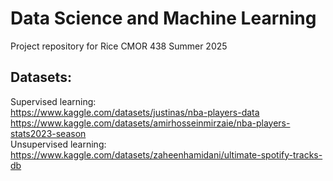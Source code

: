 # Data Science and Machine Learning
Project repository for Rice CMOR 438 Summer 2025

## Datasets:
Supervised learning:  
https://www.kaggle.com/datasets/justinas/nba-players-data  
https://www.kaggle.com/datasets/amirhosseinmirzaie/nba-players-stats2023-season  
Unsupervised learning:  
https://www.kaggle.com/datasets/zaheenhamidani/ultimate-spotify-tracks-db  
